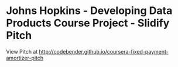 # Johns Hopkins - Developing Data Products Course Project - Slidify Pitch

View Pitch at http://codebender.github.io/coursera-fixed-payment-amortizer-pitch